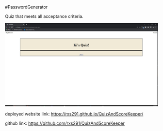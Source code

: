  #PasswordGenerator

Quiz that meets all acceptance criteria. 

![FinalProject](./assets/Capture.JPG)

deployed website link:
https://rxs291.github.io/QuizAndScoreKeeper/

github link:
https://github.com/rxs291/QuizAndScoreKeeper